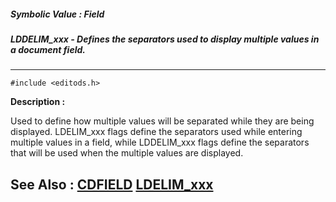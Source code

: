 ##### Symbolic Value : Field
##### LDDELIM_xxx - Defines the separators used to display multiple values in a document field.
---
```
#include <editods.h>
```
**Description :**

Used to define  how multiple values will be separated while they are being 
displayed.  LDELIM_xxx flags define the separators used while entering multiple 
values in a field, while LDDELIM_xxx flags define the separators that will be 
used when the multiple values are displayed.

**See Also :**
[CDFIELD](/reference/Data/CDFIELD)
[LDELIM_xxx](/reference/Symb/LDELIM_xxx)
---
